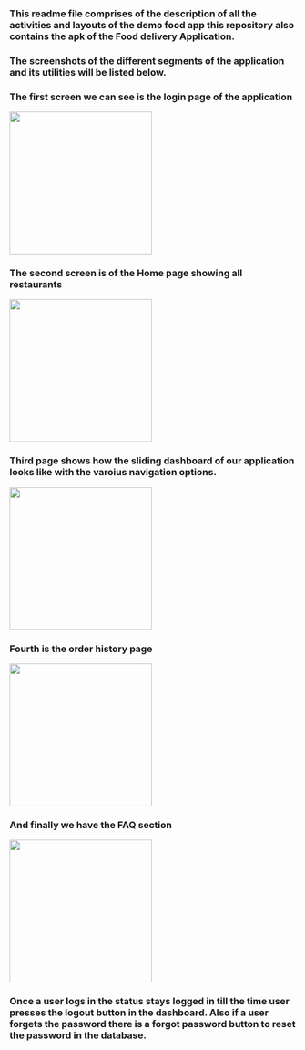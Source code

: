 ### This readme file comprises of the description of all the activities and layouts of the demo food app this repository also contains the apk of the Food delivery Application.

### The screenshots of the different segments of the application and its utilities will be listed below.

### The first screen we can see is the login page of the application
<img src="https://user-images.githubusercontent.com/67185084/156558788-fe4e37b7-37d8-48df-9e42-604ba36cc1f8.jpg" width="250">

### The second screen is of the Home page showing all restaurants
<img src="https://user-images.githubusercontent.com/67185084/156558988-cac156c1-6c1d-4ce3-8391-f2b13106a2f6.jpg" width="250">

### Third page shows how the sliding dashboard of our application looks like with the varoius navigation options.
<img src="https://user-images.githubusercontent.com/67185084/156559216-521da07e-9666-43d2-83b7-3abf415658f2.jpg" width="250">

### Fourth is the order history page
<img src="https://user-images.githubusercontent.com/67185084/156559282-6c5ac2e1-3be3-466e-97ce-fcd6217de150.jpg" width="250">

### And finally we have the FAQ section
<img src="https://user-images.githubusercontent.com/67185084/156559346-ecb141c6-c38b-493c-89a1-0e67ff70462a.jpg" width="250">

### Once a user logs in the status stays logged in till the time user presses the logout button in the dashboard. Also if a user forgets the password there is a forgot password button to reset the password in the database.
